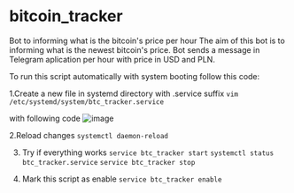 # bitcoin_tracker
Bot to informing what is the bitcoin's price per hour
The aim of this bot is to informing what is the newest bitcoin's price.
Bot sends a message in Telegram aplication per hour with price in USD and PLN.

To run this script automatically with system booting follow this code:

1.Create a new file in systemd directory with .service suffix
  `vim /etc/systemd/system/btc_tracker.service`

with following code
![image](https://user-images.githubusercontent.com/74931215/114176229-2a7eb800-993b-11eb-95e2-3ee4f25d4d76.png)

2.Reload changes
  `systemctl daemon-reload`

3. Try if everything works
 `service btc_tracker start`
 `systemctl status btc_tracker.service`
 `service btc_tracker stop`

4. Mark this script as enable
  `service btc_tracker enable`

